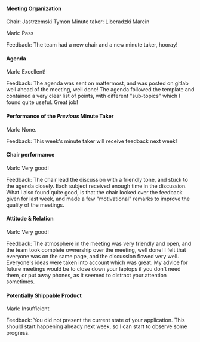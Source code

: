 #### Meeting Organization

Chair: Jastrzemski Tymon
Minute taker: Liberadzki Marcin

Mark: Pass

Feedback: The team had a new chair and a new minute taker, hooray!


#### Agenda 

Mark: Excellent!

Feedback: The agenda was sent on mattermost, and was posted on gitlab well ahead of the meeting, well done! The agenda followed the template and contained a very clear list of points, with different "sub-topics" which I found quite useful. Great job!


#### Performance of the *Previous* Minute Taker

Mark: None.

Feedback: This week's minute taker will receive feedback next week!

#### Chair performance

Mark: Very good!

Feedback: The chair lead the discussion with a friendly tone, and stuck to the agenda closely. Each subject received enough time in the discussion. What I also found quite good, is that the chair looked over the feedback given for last week, and made a few "motivational" remarks to improve the quality of the meetings. 


#### Attitude & Relation

Mark: Very good!

Feedback: The atmosphere in the meeting was very friendly and open, and the team took complete ownership over the meeting, well done! I felt that everyone was on the same page, and the discussion flowed very well. Everyone's ideas were taken into account which was great. My advice for future meetings would be to close down your laptops if you don't need them, or put away phones, as it seemed to distract your attention sometimes.

#### Potentially Shippable Product

Mark: Insufficient

Feedback: You did not present the current state of your application. This should start happening already next week, so I can start to observe some progress.